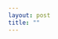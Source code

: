 ```yaml
---
layout: post
title: ""
---
```







<html lang="en">
<head>
    <meta charset="UTF-8">
    <meta name="viewport" content="width=device-width, initial-scale=1.0">
    <style>
        .container {
            display: flex;
            justify-content: space-between;
            align-items: center;
        }

        .image-container {
            flex: 1;
        }

        .quote-container {
            flex: 1;
            padding-left: 20px; /* Adjust as needed for spacing */
        }
    </style>
</head>
<body>

<div class="container">
    <div class="image-container">
        <figure>
            <img src="https://github.com/Sajedehra/sajedehra.github.io/assets/118833443/41b4c781-c172-4de6-8af6-af83658afdd4" alt="Your Image">
            <figcaption>Paul E. Meehl (1920 - 2003)</figcaption>
        </figure>
            
    </div>
    <div class="quote-container">
        <blockquote>
            a quote from paul meehl
        </blockquote>
    </div>
</div>

</body>
</html>

